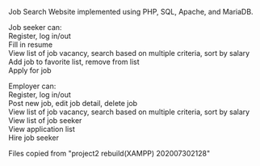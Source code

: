 Job Search Website implemented using PHP, SQL, Apache, and MariaDB.

Job seeker can:\
Register, log in/out\
Fill in resume\
View list of job vacancy, search based on multiple criteria, sort by salary\
Add job to favorite list, remove from list\
Apply for job

Employer can:\
Register, log in/out\
Post new job, edit job detail, delete job\
View list of job vacancy, search based on multiple criteria, sort by salary\
View list of job seeker\
View application list\
Hire job seeker 

Files copied from "project2 rebuild(XAMPP) 202007302128"
